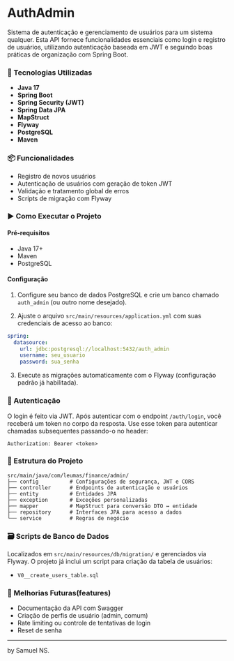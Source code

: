 # AuthAdmin

Sistema de autenticação e gerenciamento de usuários para um sistema qualquer. Esta API fornece funcionalidades essenciais como login e registro de usuários, utilizando autenticação baseada em JWT e seguindo boas práticas de organização com Spring Boot.

### 🧰 Tecnologias Utilizadas

- **Java 17**
- **Spring Boot**
- **Spring Security (JWT)**
- **Spring Data JPA**
- **MapStruct**
- **Flyway**
- **PostgreSQL**
- **Maven**

### 📦 Funcionalidades

- Registro de novos usuários
- Autenticação de usuários com geração de token JWT
- Validação e tratamento global de erros
- Scripts de migração com Flyway

### ▶️ Como Executar o Projeto

#### Pré-requisitos

- Java 17+
- Maven
- PostgreSQL

#### Configuração

1. Configure seu banco de dados PostgreSQL e crie um banco chamado `auth_admin` (ou outro nome desejado).

2. Ajuste o arquivo `src/main/resources/application.yml` com suas credenciais de acesso ao banco:

```yaml
spring:
  datasource:
    url: jdbc:postgresql://localhost:5432/auth_admin
    username: seu_usuario
    password: sua_senha
```

3. Execute as migrações automaticamente com o Flyway (configuração padrão já habilitada).

### 🔐 Autenticação

O login é feito via JWT. Após autenticar com o endpoint `/auth/login`, você receberá um token no corpo da resposta. Use esse token para autenticar chamadas subsequentes passando-o no header:

```
Authorization: Bearer <token>
```

### 📂 Estrutura do Projeto

```
src/main/java/com/leumas/finance/admin/
├── config          # Configurações de segurança, JWT e CORS
├── controller      # Endpoints de autenticação e usuários
├── entity          # Entidades JPA
├── exception       # Exceções personalizadas
├── mapper          # MapStruct para conversão DTO ↔ entidade
├── repository      # Interfaces JPA para acesso a dados
└── service         # Regras de negócio
```

### 🗃️ Scripts de Banco de Dados

Localizados em `src/main/resources/db/migration/` e gerenciados via Flyway. O projeto já inclui um script para criação da tabela de usuários:

- `V0__create_users_table.sql`

### 📌 Melhorias Futuras(features)

- Documentação da API com Swagger
- Criação de perfis de usuário (admin, comum)
- Rate limiting ou controle de tentativas de login
- Reset de senha

---

by Samuel NS.